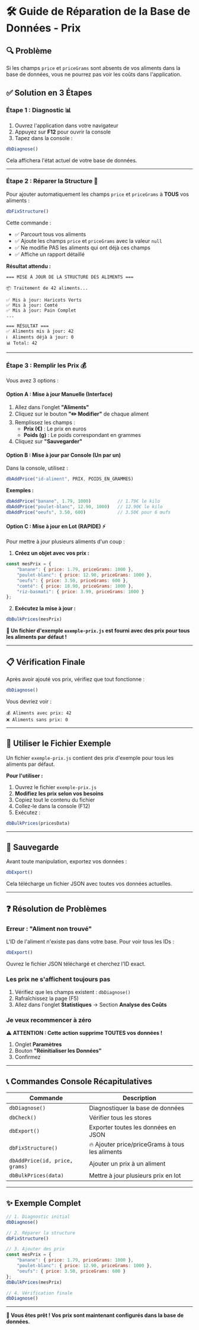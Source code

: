 # 🛠️ Guide de Réparation de la Base de Données - Prix

## 🔍 Problème

Si les champs `price` et `priceGrams` sont absents de vos aliments dans la base de données, vous ne pourrez pas voir les coûts dans l'application.

## ✅ Solution en 3 Étapes

### **Étape 1 : Diagnostic** 📊

1. Ouvrez l'application dans votre navigateur
2. Appuyez sur **F12** pour ouvrir la console
3. Tapez dans la console :

```javascript
dbDiagnose()
```

Cela affichera l'état actuel de votre base de données.

---

### **Étape 2 : Réparer la Structure** 🔧

Pour ajouter automatiquement les champs `price` et `priceGrams` à **TOUS** vos aliments :

```javascript
dbFixStructure()
```

Cette commande :
- ✅ Parcourt tous vos aliments
- ✅ Ajoute les champs `price` et `priceGrams` avec la valeur `null`
- ✅ Ne modifie PAS les aliments qui ont déjà ces champs
- ✅ Affiche un rapport détaillé

**Résultat attendu :**
```
=== MISE À JOUR DE LA STRUCTURE DES ALIMENTS ===

📦 Traitement de 42 aliments...

✅ Mis à jour: Haricots Verts
✅ Mis à jour: Comté
✅ Mis à jour: Pain Complet
...

=== RÉSULTAT ===
✅ Aliments mis à jour: 42
ℹ️  Aliments déjà à jour: 0
📊 Total: 42
```

---

### **Étape 3 : Remplir les Prix** 💰

Vous avez 3 options :

#### **Option A : Mise à jour Manuelle (Interface)**

1. Allez dans l'onglet **"Aliments"**
2. Cliquez sur le bouton **"✏️ Modifier"** de chaque aliment
3. Remplissez les champs :
   - **Prix (€)** : Le prix en euros
   - **Poids (g)** : Le poids correspondant en grammes
4. Cliquez sur **"Sauvegarder"**

#### **Option B : Mise à jour par Console (Un par un)**

Dans la console, utilisez :

```javascript
dbAddPrice("id-aliment", PRIX, POIDS_EN_GRAMMES)
```

**Exemples :**
```javascript
dbAddPrice("banane", 1.79, 1000)          // 1.79€ le kilo
dbAddPrice("poulet-blanc", 12.90, 1000)   // 12.90€ le kilo
dbAddPrice("oeufs", 3.50, 600)            // 3.50€ pour 6 œufs
```

#### **Option C : Mise à jour en Lot (RAPIDE) ⚡**

Pour mettre à jour plusieurs aliments d'un coup :

1. **Créez un objet avec vos prix :**

```javascript
const mesPrix = {
    "banane": { price: 1.79, priceGrams: 1000 },
    "poulet-blanc": { price: 12.90, priceGrams: 1000 },
    "oeufs": { price: 3.50, priceGrams: 600 },
    "comté": { price: 18.90, priceGrams: 1000 },
    "riz-basmati": { price: 3.99, priceGrams: 1000 }
};
```

2. **Exécutez la mise à jour :**

```javascript
dbBulkPrices(mesPrix)
```

**📝 Un fichier d'exemple `exemple-prix.js` est fourni avec des prix pour tous les aliments par défaut !**

---

## 📋 Vérification Finale

Après avoir ajouté vos prix, vérifiez que tout fonctionne :

```javascript
dbDiagnose()
```

Vous devriez voir :
```
💰 Aliments avec prix: 42
❌ Aliments sans prix: 0
```

---

## 🔄 Utiliser le Fichier Exemple

Un fichier `exemple-prix.js` contient des prix d'exemple pour tous les aliments par défaut.

**Pour l'utiliser :**

1. Ouvrez le fichier `exemple-prix.js`
2. **Modifiez les prix selon vos besoins**
3. Copiez tout le contenu du fichier
4. Collez-le dans la console (F12)
5. Exécutez :

```javascript
dbBulkPrices(pricesData)
```

---

## 💾 Sauvegarde

Avant toute manipulation, exportez vos données :

```javascript
dbExport()
```

Cela télécharge un fichier JSON avec toutes vos données actuelles.

---

## ❓ Résolution de Problèmes

### **Erreur : "Aliment non trouvé"**

L'ID de l'aliment n'existe pas dans votre base. Pour voir tous les IDs :

```javascript
dbExport()
```

Ouvrez le fichier JSON téléchargé et cherchez l'ID exact.

### **Les prix ne s'affichent toujours pas**

1. Vérifiez que les champs existent : `dbDiagnose()`
2. Rafraîchissez la page (F5)
3. Allez dans l'onglet **Statistiques** → Section **Analyse des Coûts**

### **Je veux recommencer à zéro**

⚠️ **ATTENTION : Cette action supprime TOUTES vos données !**

1. Onglet **Paramètres**
2. Bouton **"Réinitialiser les Données"**
3. Confirmez

---

## 📞 Commandes Console Récapitulatives

| Commande | Description |
|----------|-------------|
| `dbDiagnose()` | Diagnostiquer la base de données |
| `dbCheck()` | Vérifier tous les stores |
| `dbExport()` | Exporter toutes les données en JSON |
| `dbFixStructure()` | 🔥 Ajouter price/priceGrams à tous les aliments |
| `dbAddPrice(id, price, grams)` | Ajouter un prix à un aliment |
| `dbBulkPrices(data)` | Mettre à jour plusieurs prix en lot |

---

## ✨ Exemple Complet

```javascript
// 1. Diagnostic initial
dbDiagnose()

// 2. Réparer la structure
dbFixStructure()

// 3. Ajouter des prix
const mesPrix = {
    "banane": { price: 1.79, priceGrams: 1000 },
    "poulet-blanc": { price: 12.90, priceGrams: 1000 },
    "oeufs": { price: 3.50, priceGrams: 600 }
};
dbBulkPrices(mesPrix)

// 4. Vérification finale
dbDiagnose()
```

---

**🎉 Vous êtes prêt ! Vos prix sont maintenant configurés dans la base de données.**
